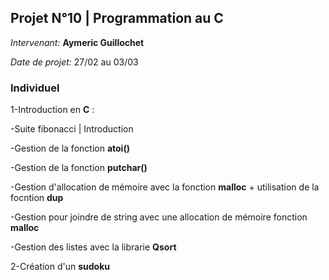##  Projet N°10 | Programmation au C
*Intervenant:* **Aymeric Guillochet**

*Date de projet:*  27/02 au 03/03

### Individuel
1-Introduction en **C** :

-Suite fibonacci | Introduction

-Gestion de la fonction **atoi()**

-Gestion de la fonction **putchar()**

-Gestion d'allocation de mémoire avec la fonction **malloc** + utilisation de la focntion **dup**

-Gestion pour joindre de string avec une allocation de mémoire fonction **malloc**

-Gestion des listes avec la librarie **Qsort** 

2-Création d'un **sudoku**